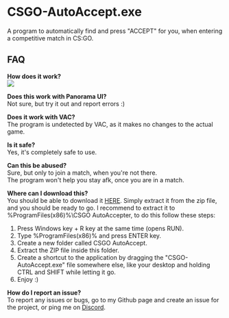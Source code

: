 # CSGO-AutoAccept.exe
A program to automatically find and press "ACCEPT" for you, when entering a competitive match in CS:GO.
<br>
## FAQ

**How does it work?**
<br>
![](https://github.com/tsgsOFFICIAL/CSGO-AutoAccept.exe/blob/main/VID_20230907215625.gif)

**Does this work with Panorama UI?**
<br>
Not sure, but try it out and report errors :)

**Does it work with VAC?**
<br>
The program is undetected by VAC, as it makes no changes to the actual game.

**Is it safe?**
<br>
Yes, it's completely safe to use.

**Can this be abused?**
<br>
Sure, but only to join a match, when you're not there.
<br>
The program won't help you stay afk, once you are in a match.

**Where can I download this?**
<br>
You should be able to download it [HERE](https://download-directory.github.io/?url=https%3A%2F%2Fgithub.com%2FtsgsOFFICIAL%2FCSGO-AutoAccept.exe%2Ftree%2Fmain%2FCSGO-AutoAccept.exe%2Fbin%2FRelease%2Fnet6.0-windows%2Fpublish%2Fwin-x86).
Simply extract it from the zip file, and you should be ready to go.
I recommend to extract it to %ProgramFiles(x86)%\CSGO AutoAccepter, to do this follow these steps:
1. Press Windows key + R key at the same time (opens RUN).
2. Type %ProgramFiles(x86)% and press ENTER key.
3. Create a new folder called CSGO AutoAccept.
4. Extract the ZIP file inside this folder.
5. Create a shortcut to the application by dragging the "CSGO-AutoAccept.exe" file somewhere else, like your desktop and holding CTRL and SHIFT while letting it go.
6. Enjoy :)

**How do I report an issue?**
<br>
To report any issues or bugs, go to my Github page and create an issue for the project, or ping me on [Discord](https://discord.gg/Cddu5aJ).
